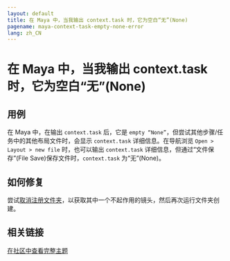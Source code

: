 ```yaml
---
layout: default
title: 在 Maya 中，当我输出 context.task 时，它为空白“无”(None)
pagename: maya-context-task-empty-none-error
lang: zh_CN
---
```


# 在 Maya 中，当我输出 context.task 时，它为空白“无”(None)

## 用例

在 Maya 中，在输出 `context.task` 后，它是 `empty “None”`，但尝试其他步骤/任务中的其他布局文件时，会显示 `context.task` 详细信息。在导航浏览 `Open > Layout > new file` 时，也可以输出 `context.task` 详细信息，但通过“文件保存”(File Save)保存文件时，`context.task` 为“无”(None)。

## 如何修复

尝试[取消注册文件夹](https://community.shotgridsoftware.com/t/how-can-i-unregister-folders-when-using-a-distributed-config/189)，以获取其中一个不起作用的镜头，然后再次运行文件夹创建。


## 相关链接

[在社区中查看完整主题](https://community.shotgridsoftware.com/t/context-task-none/3705)